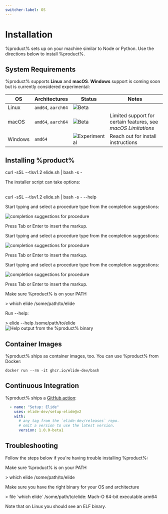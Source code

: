 ```yaml
---
switcher-label: OS
---
```


# Installation

%product% sets up on your machine similar to Node or Python. Use the directions below to install %product%.

## System Requirements

%product% supports **Linux** and **macOS**. **Windows** support is coming soon but is currently considered experimental:

| OS      | Architectures      | Status                                                             | Notes                                                         |
|---------|--------------------|--------------------------------------------------------------------|---------------------------------------------------------------|
| Linux   | `amd64`, `aarch64` | ![Beta](https://img.shields.io/badge/-beta-purple)                 |                                                               |
| macOS   | `amd64`, `aarch64` | ![Beta](https://img.shields.io/badge/-beta-purple)                 | Limited support for certain features, see _macOS Limitations_ |
| Windows | `amd64`            | ![Experimental](https://img.shields.io/badge/-experimental-orange) | Reach out for install instructions                            |

## Installing %product%

<tabs switcher-key="Posix">
    <tab title="One-line Script">
        <code-block lang="bash">curl -sSL --tlsv1.2 elide.sh | bash -s -</code-block>
        <p>The installer script can take options:</p>
        <br />
        <code-block lang="bash">curl -sSL --tlsv1.2 elide.sh | bash -s - --help</code-block>
    </tab>
    <tab title="Package Managers">
        <procedure title="Install with a Package Manager" id="install-with-pkg-manager-posix">
            <step>
                <p>Start typing and select a procedure type from the completion suggestions:</p>
                <img src="completion_procedure.png" alt="completion suggestions for procedure" border-effect="line"/>
            </step>
            <step>
                <p>Press <shortcut>Tab</shortcut> or <shortcut>Enter</shortcut> to insert the markup.</p>
            </step>
        </procedure>
    </tab>
    <tab title="Binary Download">
        <procedure title="Manual Binary Installation" id="binary-download-posix">
            <step>
                <p>Start typing and select a procedure type from the completion suggestions:</p>
                <img src="completion_procedure.png" alt="completion suggestions for procedure" border-effect="line"/>
            </step>
            <step>
                <p>Press <shortcut>Tab</shortcut> or <shortcut>Enter</shortcut> to insert the markup.</p>
            </step>
        </procedure>
    </tab>
</tabs>

<tabs switcher-key="Windows">
    <tab title="Binary Download">
        <procedure title="Manual Binary Installation" id="binary-download-windows">
            <step>
                <p>Start typing and select a procedure type from the completion suggestions:</p>
                <img src="completion_procedure.png" alt="completion suggestions for procedure" border-effect="line"/>
            </step>
            <step>
                <p>Press <shortcut>Tab</shortcut> or <shortcut>Enter</shortcut> to insert the markup.</p>
            </step>
        </procedure>
    </tab>
</tabs>

<procedure title="Testing your installation of %product%" id="post-install-test">
    <step>
        <p>Make sure %product% is on your PATH</p>
        <code-block lang="console">
          > which elide
          /some/path/to/elide
        </code-block>
    </step>
    <step>
        <p>Run --help:</p>
        <code-block lang="console">
          > elide --help
          /some/path/to/elide
        </code-block>
        <img src="bin-help.png" alt="Help output from the %product% binary" border-effect="line"/>
    </step>
</procedure>

## Container Images

%product% ships as container images, too. You can use %product% from Docker:

```Console
docker run --rm -it ghcr.io/elide-dev/bash
```

## Continuous Integration

%product% ships a [GitHub action](https://github.com/marketplace/actions/setup-elide):

```yaml
  - name: "Setup: Elide"
    uses: elide-dev/setup-elide@v2
    with:
      # any tag from the `elide-dev/releases` repo.
      # omit a version to use the latest version.
      version: 1.0.0-beta1
```

## Troubleshooting

Follow the steps below if you're having trouble installing %product%:

<procedure id="install-troubleshooting">
    <step>
        <p>Make sure %product% is on your PATH</p>
        <code-block lang="console">
          > which elide
          /some/path/to/elide
        </code-block>
    </step>
    <step>
        <p>Make sure you have the right binary for your OS and architecture</p>
        <code-block lang="console">
          > file `which elide`
          /some/path/to/elide: Mach-O 64-bit executable arm64
        </code-block>
        <p>Note that on Linux you should see an ELF binary.</p>
    </step>
</procedure>
